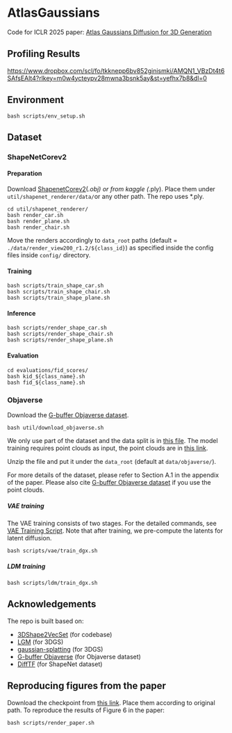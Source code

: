 # AtlasGaussians

Code for ICLR 2025 paper: [Atlas Gaussians Diffusion for 3D Generation](https://yanghtr.github.io/projects/atlas_gaussians/) 


## Profiling Results

https://www.dropbox.com/scl/fo/tkknepp6bv852ginismki/AMQN1_VBzDt4t6SAfsEAlt4?rlkey=m0w4ycteypv28mwna3bsnk5ay&st=yefhx7b8&dl=0


## Environment

```
bash scripts/env_setup.sh

```
## Dataset

### ShapeNetCorev2

#### Preparation
Download [ShapenetCorev2](https://shapenet.org)(*.obj) or from kaggle (*.ply). 
Place them under `util/shapenet_renderer/data/`or any other path. The repo uses *.ply.

```
cd util/shapenet_renderer/
bash render_car.sh
bash render_plane.sh
bash render_chair.sh
```
Move the renders accordingly to `data_root` paths (default = `./data/render_view200_r1.2/${class_id}`) as specified inside the config files inside `config/` directory.  
  
#### Training
```
bash scripts/train_shape_car.sh
bash scripts/train_shape_chair.sh
bash scripts/train_shape_plane.sh
```

#### Inference

```
bash scripts/render_shape_car.sh
bash scripts/render_shape_chair.sh
bash scripts/render_shape_plane.sh
```

#### Evaluation

```
cd evaluations/fid_scores/
bash kid_${class_name}.sh
bash fid_${class_name}.sh
```

### Objaverse
Download the [G-buffer Objaverse dataset](https://github.com/modelscope/richdreamer/tree/main/dataset/gobjaverse).

```
bash util/download_objaverse.sh
```

We only use part of the dataset and the data split is in [this file](./datasets/splits/objaverse/paper_train.txt).
The model training requires point clouds as input, the point clouds are in [this link](https://huggingface.co/yanghtr/AtlasGaussians/tree/main/Dataset/Objaverse/gobjaverse_pc). 

Unzip the file and put it under the `data_root` (default at `data/objaverse/`).

For more details of the dataset, please refer to Section A.1 in the appendix of the paper. Please also cite [G-buffer Objaverse dataset](https://github.com/modelscope/richdreamer/tree/main/dataset/gobjaverse) if you use the point clouds.


##### VAE training
The VAE training consists of two stages. For the detailed commands, see [VAE Training Script](./scripts/vae/train_dgx.sh). Note that after training, we pre-compute the latents for latent diffusion.

```
bash scripts/vae/train_dgx.sh
```

##### LDM training

```
bash scripts/ldm/train_dgx.sh
```




## Acknowledgements

The repo is built based on:

- [3DShape2VecSet](https://github.com/1zb/3DShape2VecSet) (for codebase)
- [LGM](https://github.com/3DTopia/LGM) (for 3DGS)
- [gaussian-splatting](https://github.com/graphdeco-inria/gaussian-splatting) (for 3DGS)
- [G-buffer Objaverse](https://github.com/modelscope/richdreamer/tree/main/dataset/gobjaverse) (for Objaverse dataset)
- [DiffTF](https://github.com/ziangcao0312/DiffTF/) (for ShapeNet dataset)


## Reproducing figures from the paper

Download the checkpoint from [this link](https://huggingface.co/yanghtr/AtlasGaussians/tree/main/output). 
Place them according to original path.
To reproduce the results of Figure 6 in the paper:

```
bash scripts/render_paper.sh
```
